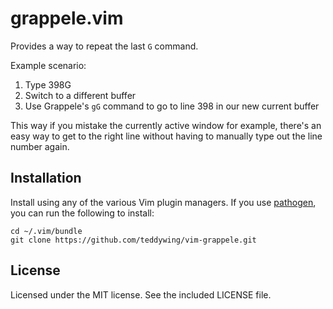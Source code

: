 grappele.vim
============

Provides a way to repeat the last `G` command.

Example scenario:

1. Type 398G
2. Switch to a different buffer
3. Use Grappele's `gG` command to go to line 398 in our new current buffer

This way if you mistake the currently active window for example, there's an easy
way to get to the right line without having to manually type out the line number
again.


## Installation
Install using any of the various Vim plugin managers. If you use
[pathogen](https://github.com/tpope/vim-pathogen), you can run the following to
install:

	cd ~/.vim/bundle
	git clone https://github.com/teddywing/vim-grappele.git


## License
Licensed under the MIT license. See the included LICENSE file.
